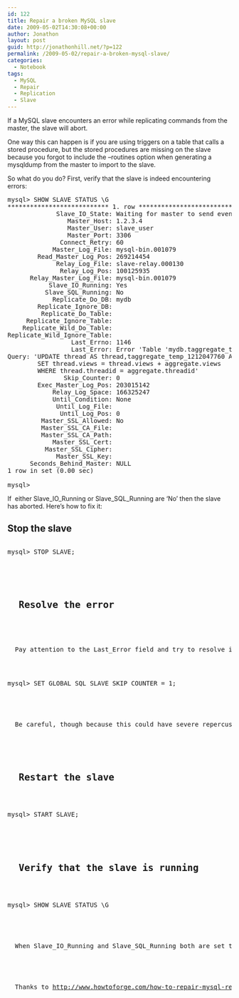 ```yaml
---
id: 122
title: Repair a broken MySQL slave
date: 2009-05-02T14:30:08+00:00
author: Jonathon
layout: post
guid: http://jonathonhill.net/?p=122
permalink: /2009-05-02/repair-a-broken-mysql-slave/
categories:
  - Notebook
tags:
  - MySQL
  - Repair
  - Replication
  - Slave
---
```

If a MySQL slave encounters an error while replicating commands from the master, the slave will abort.

One way this can happen is if you are using triggers on a table that calls a stored procedure, but the stored procedures are missing on the slave because you forgot to include the &#8211;routines option when generating a mysqldump from the master to import to the slave.

So what do you do? First, verify that the slave is indeed encountering errors:

<pre>mysql&gt; SHOW SLAVE STATUS \G
*************************** 1. row ***************************
             Slave_IO_State: Waiting for master to send event
                Master_Host: 1.2.3.4
                Master_User: slave_user
                Master_Port: 3306
              Connect_Retry: 60
            Master_Log_File: mysql-bin.001079
        Read_Master_Log_Pos: 269214454
             Relay_Log_File: slave-relay.000130
              Relay_Log_Pos: 100125935
      Relay_Master_Log_File: mysql-bin.001079
           Slave_IO_Running: Yes
          Slave_SQL_Running: No
            Replicate_Do_DB: mydb
        Replicate_Ignore_DB:
         Replicate_Do_Table:
     Replicate_Ignore_Table:
    Replicate_Wild_Do_Table:
Replicate_Wild_Ignore_Table:
                 Last_Errno: 1146
                 Last_Error: Error 'Table 'mydb.taggregate_temp_1212047760' doesn't exist' on query. Default database: 'mydb'. 
Query: 'UPDATE thread AS thread,taggregate_temp_1212047760 AS aggregate
        SET thread.views = thread.views + aggregate.views
        WHERE thread.threadid = aggregate.threadid'
               Skip_Counter: 0
        Exec_Master_Log_Pos: 203015142
            Relay_Log_Space: 166325247
            Until_Condition: None
             Until_Log_File:
              Until_Log_Pos: 0
         Master_SSL_Allowed: No
         Master_SSL_CA_File:
         Master_SSL_CA_Path:
            Master_SSL_Cert:
          Master_SSL_Cipher:
             Master_SSL_Key:
      Seconds_Behind_Master: NULL
1 row in set (0.00 sec)

mysql&gt;</pre>

If  either Slave\_IO\_Running or Slave\_SQL\_Running are &#8216;No&#8217; then the slave has aborted. Here&#8217;s how to fix it:

## Stop the slave

<pre><pre>mysql&gt; STOP SLAVE;</pre>


<h2>
  Resolve the error
</h2>


<p>
  Pay attention to the Last_Error field and try to resolve it. If this is a recurring issue you may need to import a fresh dump from the master to bring your slave back into sync. If the situation merits it, you can run the following to have the slave skip the offending SQL query:
</p>


<pre>mysql&gt; SET GLOBAL SQL_SLAVE_SKIP_COUNTER = 1;</pre>


<p>
  Be careful, though because this could have severe repercussions down the line.
</p>


<h2>
  Restart the slave
</h2>


<pre>mysql&gt; START SLAVE;</pre>


<h2>
  Verify that the slave is running
</h2>


<pre>mysql&gt; SHOW SLAVE STATUS \G</pre>


<p>
  When Slave_IO_Running and Slave_SQL_Running both are set to &#8216;Yes&#8217; then you&#8217;re good to go. It would probably be a good idea to have some sort of monitor to ensure your slaves are indeed running when you need them to. Perhaps I&#8217;ll throw together a quick script to do that&#8230;
</p>


<p>
  Thanks to <a href="http://www.howtoforge.com/how-to-repair-mysql-replication" target="_blank">http://www.howtoforge.com/how-to-repair-mysql-replication</a> for this information.
</p>
